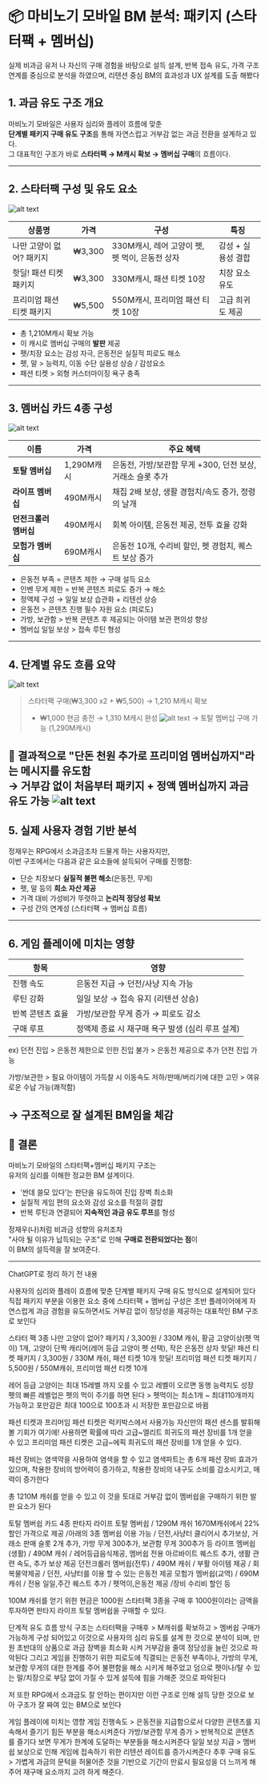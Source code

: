 # 📦 마비노기 모바일 BM 분석: 패키지 (스타터팩 + 멤버십)

실제 비과금 유저 나 자신의 구매 경험을 바탕으로 설득 설계, 반복 접속 유도, 가격 구조 연계를 중심으로 분석을 하였으며, 리텐션 중심 BM의 효과성과 UX 설계를 도출 해봤다

## 1. 과금 유도 구조 개요

마비노기 모바일은 사용자 심리와 플레이 흐름에 맞춘  
**단계별 패키지 구매 유도 구조**를 통해 자연스럽고 거부감 없는 과금 전환을 설계하고 있다.  
그 대표적인 구조가 바로 **스타터팩 → M캐시 확보 → 멤버십 구매**의 흐름이다.

---

## 2. 스타터팩 구성 및 유도 요소
![alt text](3.PNG.png)

| 상품명 | 가격 | 구성 | 특징 |
|--------|------|------|------|
| 나만 고양이 없어? 패키지 | ₩3,300 | 330M캐시, 레어 고양이 펫, 펫 먹이, 은동전 상자 | 감성 + 실용성 결합 |
| 핫딜! 패션 티켓 패키지 | ₩3,300 | 330M캐시, 패션 티켓 10장 | 치장 요소 유도 |
| 프리미엄 패션 티켓 패키지 | ₩5,500 | 550M캐시, 프리미엄 패션 티켓 10장 | 고급 희귀도 제공 |

- 총 1,210M캐시 확보 가능
- 이 캐시로 멤버십 구매의 **발판** 제공
- 펫/치장 요소는 감성 자극, 은동전은 실질적 피로도 해소
-  펫, 말 > 능력치, 이동 수단 실용성 상승 / 감성요소
- 패션 티켓 > 외형 커스터마이징 욕구 충족


---

## 3. 멤버십 카드 4종 구성
![alt text](4.PNG.png)

| 이름 | 가격 | 주요 혜택 |
|------|------|------------|
| **토탈 멤버십** | 1,290M캐시 | 은동전, 가방/보관함 무게 +300, 던전 보상, 거래소 슬롯 추가 |
| **라이프 멤버십** | 490M캐시 | 채집 2배 보상, 생활 경험치/속도 증가, 정령의 날개 |
| **던전크롤러 멤버십** | 490M캐시 | 회복 아이템, 은동전 제공, 전투 효율 강화 |
| **모험가 멤버십** | 690M캐시 | 은동전 10개, 수리비 할인, 펫 경험치, 퀘스트 보상 증가 |

- 은동전 부족 = 콘텐츠 제한 → 구매 설득 요소
- 인벤 무게 제한 = 반복 콘텐츠 피로도 증가 → 해소
- 정액제 구성 → 일일 보상 습관화 + 리텐션 상승
- 은동전 > 콘텐츠 진행 필수 자원 요소 (피로도)
- 가방, 보관함 > 반복 콘텐츠 후 제공되는 아이템 보관 편의성 향상
- 멤버십 일일 보상 > 접속 루틴 형성

---

## 4. 단계별 유도 흐름 요약

![alt text](<_- visual selection.png>)

> 스타터팩 구매(₩3,300 x2 + ₩5,500) → 1,210 M캐시 확보  
> + ₩1,000 현금 충전 → 1,310 M캐시 완성  ![alt text](2.PNG.png)
> → 토탈 멤버십 구매 가능 (1,290M캐시)

🎯 결과적으로 "단돈 천원 추가로 프리미엄 멤버십까지"라는 메시지를 유도함  
→ 거부감 없이 처음부터 **패키지 + 정액 멤버십**까지 과금 유도 가능
![alt text](1.PNG.png)
---

## 5. 실제 사용자 경험 기반 분석

정재우는 RPG에서 소과금조차 드물게 하는 사용자지만,  
이번 구조에서는 다음과 같은 요소들에 설득되어 구매를 진행함:

- 단순 치장보다 **실질적 불편 해소**(은동전, 무게)
- 펫, 말 등의 **희소 자산 제공**
- 가격 대비 가성비가 뚜렷하고 **논리적 정당성 확보**
- 구성 간의 연계성 (스타터팩 → 멤버십 흐름)

---

## 6. 게임 플레이에 미치는 영향

| 항목 | 영향 |
|------|------|
| 진행 속도 | 은동전 지급 → 던전/사냥 지속 가능 |
| 루틴 강화 | 일일 보상 → 접속 유지 (리텐션 상승) |
| 반복 콘텐츠 효율 | 가방/보관함 무게 증가 → 피로도 감소 |
| 구매 루프 | 정액제 종료 시 재구매 욕구 발생 (심리 루프 설계) |


ex)
던전 진입 > 은동전 제한으로 인한 진입 불가 > 은동전 제공으로 추가 던전 진입 가능

가방/보관한 > 필요 아이템이 가득찰 시 이동속도 저하/판매/버리기에 대한 고민 > 여유로운 수납 가능(쾌적함)

→ 구조적으로 잘 설계된 BM임을 체감
---

## 🧠 결론

마비노기 모바일의 스타터팩+멤버십 패키지 구조는  
유저의 심리를 이해한 정교한 BM 설계이다.

- ‘싼데 쓸모 있다’는 판단을 유도하여 진입 장벽 최소화
- 실질적 게임 편의 요소와 감성 요소를 적절히 결합
- 반복 루틴과 연결되어 **지속적인 과금 유도 루프**를 형성

정재우(나)처럼 비과금 성향의 유저조차  
"사야 될 이유가 납득되는 구조"로 인해 **구매로 전환되었다는 점**이  
이 BM의 설득력을 잘 보여준다.

---
ChatGPT로 정리 하기 전 내용

사용자의 심리와 플레이 흐름에 맞춘  단계별 패키지 구매 유도 방식으로 설계되어 있다
직접 패키지 부분을 이용한 요소 중에 스타터팩 + 멤버십 구성은 초반 플레이어에게 자연스럽게 과금 경험을 유도하면서도 거부감 없이 정당성을 제공하는 대표적인 BM 구조로 보인다

스타터 팩 3종
나만 고양이 없어? 패키지 / 3,300원 / 330M 캐쉬, 황금 고양이상(펫 먹이) 1개, 고양이 단짝 캐리어(레어 등급 고양이 펫 선택), 작은 은동전 상자
핫딜! 패션 티켓 패키지 / 3,300원 / 330M 캐쉬, 패션 티켓 10개
핫딜! 프리미엄 패션 티켓 패키지 / 5,500원 / 550M캐쉬, 프리미엄 패션 티켓 10개

레어 등급 고양이는 최대 15레벨 까지 오를 수 있고 레벨이 오르면 동행 능력치도 성장
펫의 빠른 레벨업은 펫의 먹이 주기를 하면 된다 > 펫먹이는 최소1개 ~ 최대110개까지 가능하고 포만감은 최대 100으로 100초과 시 저장한 포만감으로 바뀜

패션 티켓과 프리머임 패션 티켓은 럭키박스에서 사용가능
자신만의 패션 센스를 발휘해 볼 기회가 여기에!
사용하면 확률에 따라 고급~엘리트 희귀도의 패션 장비를 1개 얻을 수 있고
프리미엄 패션 티켓은 고급~에픽 희귀도의 패션 장비를 1개 얻을 수 있다.

패션 장비는 염색약을 사용하여 염색을 할 수 있고 염색파트는 총 6개
패션 장비 효과가 있으며, 착용한 장비의 방어력이 증가하고, 착용한 장비의 내구도 소비를 감소시키고, 매력이 증가한다

총 1210M 캐쉬를 얻을 수 있고 이 것을 토대로 거부감 없이 멤버쉽을 구매하기 위한 발판 요소가 된다

토탈 멤버쉽 카드 4종
판타지 라이프 토탈 멤버쉽 / 1290M 캐쉬 1670M캐쉬에서 22%할인 가격으로 제공 /아래의 3종 멤버쉽 이용 가능 / 던전,사냥터 클리어시 추가보상, 거래소 판매 슬롯 2개 추가, 가방 무게 300추가, 보관함 무게 300추가 등
라이프 멤버쉽(생활) / 490M 캐쉬 / 레어등급음식제공, 멤버쉽 전용 아르바이트 퀘스트 추가, 생활 관련 속도, 추가 보상 제공
던전크롤러 멤버쉽(전투) / 490M 캐쉬 / 부활 아이템 제공 / 회복물약제공 / 던전, 사냥터를 이용 할 수 있는 은동전 제공
모험가 멤버쉽(교역) / 690M 캐쉬 / 전용 일일,주간 퀘스트 추가 / 펫먹이,은동전 제공 /장비 수리비 할인 등

100M 캐쉬를 얻기 위한 현금은 1000원
스타터팩 3종을 구매 후 1000원이라는 금액을 투자하면
판타지 라이프 토탈 멤버쉽을 구매할 수 있다.

단계적 유도 흐름 방식 구조는
스타터팩을 구매후 > M캐쉬를 확보하고 > 멤버쉽 구매가 가능하게 구성 되어있고
이것으로 사용자의 심리 유도를 설계 한 것으로 분석이 되며,
만원 초반대의 상품으로 과금 장벽을 최소화 시켜 거부감을 줄여 정당성을 늘린 것으로 파악된다
그리고 게임을 진행하기 위한 피로도에 직결되는 은동전 부족이나, 가방의 무게, 보관함 무게의 대한 한계를 주어 불편함을 해소 시키게 해주었고
덤으로 펫이나/탈 수 있는 말/치장으로 부담 없이 가질 수 있게 설득에 힘을 가해준 것으로 파악된다

저 또한 RPG에서 소과금도 잘 안하는 편이지만 이런 구조로 인해 설득 당한 것으로 보아
구조가 잘 짜여 있는 BM으로 보인다

게임 플레이에 미치는 영향
게임 진행속도 > 은동전을 지급함으로서 다양한 콘텐츠를 지속해서 즐기기 힘든 부분을 해소시켜준다
가방/보관함 무게 증가 > 반복적으로 콘텐츠를 즐기다 보면 무게가 한계에 도달하는 부분들을 해소시켜준다
일일 보상 지급 > 멤버쉽 보상으로 인해 게임에 접속하기 위한 리텐션 레이트를 증가시켜준다
추후 구매 유도 > 가볍게 과금의 문턱을 허물어준 것을 기반으로 기간이 만료시 필요성을 더 느끼게 해주어 재구매 요소까지 고려 하게 해준다.
